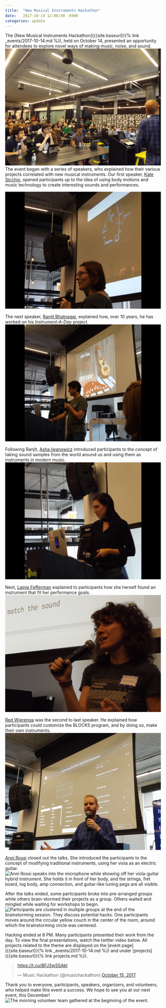 ```yaml
---
title:  "New Musical Instruments Hackathon"
date:   2017-10-14 12:00:00 -0400
categories: update
---
```

The [New Musical Instruments Hackathon]({{site.baseurl}}{% link _events/2017-10-14.md %}), held on October 14, presented an opportunity for attendees to explore novel ways of making music, noise, and sound.
![Attendees of the New Musical Instruments Hackathon, listening to the speaker at the very beginning of the event. They sit at tables, all facing towards the front of the room, and their faces are visible.](\assets\events\20171014\DSCF8821.JPG)
The event began with a series of speakers, who explained how their various projects correlated with
new musical instruments. Our first speaker, [Kate Sicchio](http://blog.sicchio.com), opened participants up to the idea of using body motions and music technology to create interesting sounds and performances.

![Kate Sicchio explains how she used music technology so that her dance choreography and music were correlated. As she speaks into the mic, a picture of her dancing, as dictated by the live-coding algorithm, is shown.](/assets/events/20171014/DSCF8677_rotate.jpg)

The next speaker, [Ranjit Bhatnagar](http://moonmilk.com), explained how, over 10 years, he has worked on his *Instrument-A-Day* project.
![Ranjit Bhatnagar speaks into the microphone as he explains how one of his instruments works. The background image contains a modified guitar, a set of chime-like objects, and a red mat with additions to it. All are part of this particular instrument display. ](/assets/events/20171014/DSCF8706_rotate.JPG)

Following Ranjit, [Asha Iwanowicz](http://ashasounds.com) introduced participants to the concept of taking sound samples from the world around us and using them as instruments in modern music.
![Asha Iwanowicz stands at the podium, behind her laptop. She holds the mic and listens with the audience as her music plays.](\assets\events\20171014\DSCF8739_rotate.JPG)

Next, [Lainie Fefferman](http://lainiefefferman.com) explained to participants how she herself found an instrument that fit her performance goals.
![A headshot of Lainie Fefferman, holding the microphone and standing in front of the screen.](\assets\events\20171014\DSCF8772.JPG)

[Red Wierenga](https://roli.com/products/blocks) was the second to last speaker. He explained how participants could customize the BLOCKS program, and by doing so, make their own instruments.
![Red Wierenga speaks into the microphone and gesticulates. He stands in front of the screen, which shows the code used to modify BLOCKS and create your own sounds. ](\assets\events\20171014\DSCF8812.JPG)

[Anni Rossi](https://www.annirossi.com) closed out the talks.
She introduced the participants to the concept of modifying traditional instruments, using her viola as an electric guitar.
![Anni Rossi speaks into the microphone while showing off her viola-guitar hybrid instrument. She holds it in front of her body, and the strings, fret board, log body, amp connection, and guitar-like tuning pegs are all visible. ](\assets\events\20171014\DSCF8839.JPG)

After the talks ended, some participants broke into pre-arranged groups while others brain-stormed their projects as a group. Others waited and mingled while waiting for workshops to begin.
![Participants are clustered in multiple groups at the end of the brainstorming session. They discuss potential hacks. One participants moves around the circular yellow couch in the center of the room, around which the brainstorming circle was centered.   ](\assets\events\20171014\DSCF8887.JPG)

Hacking ended at 8 PM. Many participants presented their work from the day. To view the final presentations, watch the twitter video below. All projects related to the theme are displayed on the [event page]({{site.baseurl}}{% link _events/2017-10-14.md %}) and under [projects]({{site.baseurl}}{% link projects.md %}).

<blockquote class="twitter-tweet" data-lang="en"><p lang="und" dir="ltr"><a href="https://t.co/BFJ3wSSAkt">https://t.co/BFJ3wSSAkt</a></p>&mdash; Music Hackathon (@musichackathon) <a href="https://twitter.com/musichackathon/status/919352840241364992?ref_src=twsrc%5Etfw">October 15, 2017</a></blockquote>
<script async src="https://platform.twitter.com/widgets.js" charset="utf-8"></script>

Thank you to everyone, participants, speakers, organizers, and volunteers, who helped make this event a success. We hope to see you at our next event, this December!
![The morning volunteer team gathered at the beginning of the event.](assets\events\20171014\DSCF8647.JPG)
